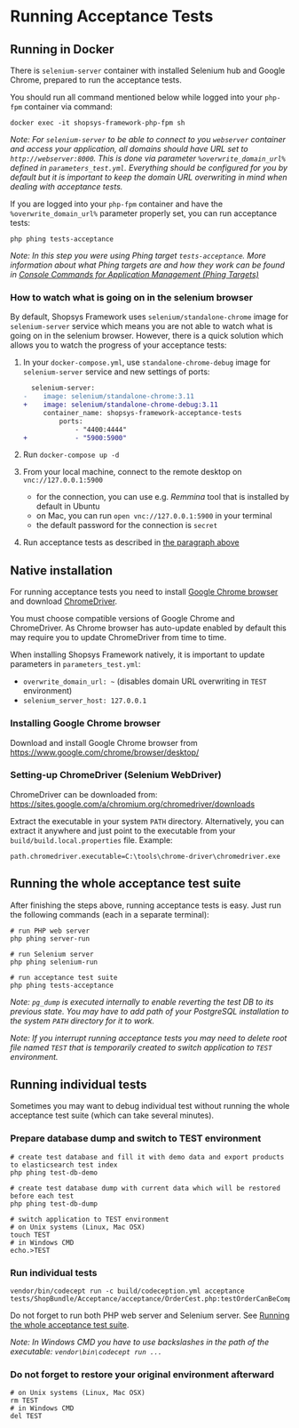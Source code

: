 # Running Acceptance Tests

## Running in Docker
There is `selenium-server` container with installed Selenium hub and Google Chrome, prepared to run the acceptance tests.

You should run all command mentioned below while logged into your `php-fpm` container via command:
```
docker exec -it shopsys-framework-php-fpm sh
```

*Note: For `selenium-server` to be able to connect to you `webserver` container and access your application, all domains should have URL set to `http://webserver:8000`.*
*This is done via parameter `%overwrite_domain_url%` defined in `parameters_test.yml`.*
*Everything should be configured for you by default but it is important to keep the domain URL overwriting in mind when dealing with acceptance tests.*

If you are logged into your `php-fpm` container and have the `%overwrite_domain_url%` parameter properly set,
you can run acceptance tests:
```
php phing tests-acceptance

```

*Note: In this step you were using Phing target `tests-acceptance`.
More information about what Phing targets are and how they work can be found in [Console Commands for Application Management (Phing Targets)](/docs/introduction/console-commands-for-application-management-phing-targets.md)*

### How to watch what is going on in the selenium browser
By default, Shopsys Framework uses `selenium/standalone-chrome` image for `selenium-server` service which means you are not able to watch what is going on in the selenium browser.
However, there is a quick solution which allows you to watch the progress of your acceptance tests:
1. In your `docker-compose.yml`, use `standalone-chrome-debug` image for `selenium-server` service and new settings of ports:
    ```diff
      selenium-server:
    -    image: selenium/standalone-chrome:3.11
    +    image: selenium/standalone-chrome-debug:3.11
         container_name: shopsys-framework-acceptance-tests
             ports:
                 - "4400:4444"
    +            - "5900:5900"
    ```

1. Run `docker-compose up -d`
1. From your local machine, connect to the remote desktop on `vnc://127.0.0.1:5900`
    - for the connection, you can use e.g. *Remmina* tool that is installed by default in Ubuntu
    - on Mac, you can run `open vnc://127.0.0.1:5900` in your terminal
    - the default password for the connection is `secret`
1. Run acceptance tests as described in [the paragraph above](#running-in-docker)

## Native installation
For running acceptance tests you need to install [Google Chrome browser](https://www.google.com/chrome/browser/desktop/) and download [ChromeDriver](https://sites.google.com/a/chromium.org/chromedriver/).

You must choose compatible versions of Google Chrome and ChromeDriver.
As Chrome browser has auto-update enabled by default this may require you to update ChromeDriver from time to time.

When installing Shopsys Framework natively, it is important to update parameters in `parameters_test.yml`:
* `overwrite_domain_url: ~` (disables domain URL overwriting in `TEST` environment)
* `selenium_server_host: 127.0.0.1`

### Installing Google Chrome browser
Download and install Google Chrome browser from https://www.google.com/chrome/browser/desktop/

### Setting-up ChromeDriver (Selenium WebDriver)
ChromeDriver can be downloaded from: https://sites.google.com/a/chromium.org/chromedriver/downloads

Extract the executable in your system `PATH` directory.
Alternatively, you can extract it anywhere and just point to the executable from your `build/build.local.properties` file.
Example:
```
path.chromedriver.executable=C:\tools\chrome-driver\chromedriver.exe
```

## Running the whole acceptance test suite
After finishing the steps above, running acceptance tests is easy.
Just run the following commands (each in a separate terminal):
```
# run PHP web server
php phing server-run

# run Selenium server
php phing selenium-run

# run acceptance test suite
php phing tests-acceptance
```

*Note: `pg_dump` is executed internally to enable reverting the test DB to its previous state. You may have to add path of your PostgreSQL installation to the system `PATH` directory for it to work.*

*Note: If you interrupt running acceptance tests you may need to delete root file named `TEST` that is temporarily created to switch application to `TEST` environment.*

## Running individual tests
Sometimes you may want to debug individual test without running the whole acceptance test suite (which can take several minutes).

### Prepare database dump and switch to TEST environment
```
# create test database and fill it with demo data and export products to elasticsearch test index
php phing test-db-demo

# create test database dump with current data which will be restored before each test
php phing test-db-dump

# switch application to TEST environment
# on Unix systems (Linux, Mac OSX)
touch TEST
# in Windows CMD
echo.>TEST
```

### Run individual tests
```
vendor/bin/codecept run -c build/codeception.yml acceptance tests/ShopBundle/Acceptance/acceptance/OrderCest.php:testOrderCanBeCompleted
```

Do not forget to run both PHP web server and Selenium server. See [Running the whole acceptance test suite](#running-the-whole-acceptance-test-suite).

*Note: In Windows CMD you have to use backslashes in the path of the executable: `vendor\bin\codecept run ...`*

### Do not forget to restore your original environment afterward
```
# on Unix systems (Linux, Mac OSX)
rm TEST
# in Windows CMD
del TEST
```

